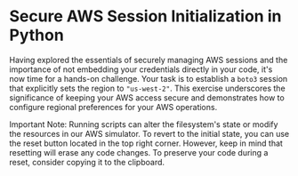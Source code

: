 # Secure AWS Session Initialization in Python

Having explored the essentials of securely managing AWS sessions and the importance of not embedding your credentials directly in your code, it's now time for a hands-on challenge. Your task is to establish a `boto3` session that explicitly sets the region to `"us-west-2"`. This exercise underscores the significance of keeping your AWS access secure and demonstrates how to configure regional preferences for your AWS operations.

Important Note: Running scripts can alter the filesystem's state or modify the resources in our AWS simulator. To revert to the initial state, you can use the reset button located in the top right corner. However, keep in mind that resetting will erase any code changes. To preserve your code during a reset, consider copying it to the clipboard.